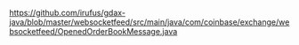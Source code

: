 https://github.com/irufus/gdax-java/blob/master/websocketfeed/src/main/java/com/coinbase/exchange/websocketfeed/OpenedOrderBookMessage.java


